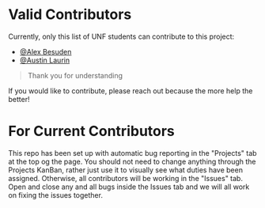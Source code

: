 # Valid Contributors

Currently, only this list of UNF students can contribute to this project:

 * [@Alex Besuden](GitHub.com/abesuden)
 * [@Austin Laurin](GitHub.com/AustinLaurin)
  
 > Thank you for understanding
 
 If you would like to contribute, please reach out because the more help the better!
 
 # For Current Contributors
 
 This repo has been set up with automatic bug reporting in the "Projects" tab at the top og the page. You should not need to change anything through the Projects KanBan, rather just use it to visually see what duties have been assigned. Otherwise, all contributors will be working in the "Issues" tab. Open and close any and all bugs inside the Issues tab and we will all work on fixing the issues together.
